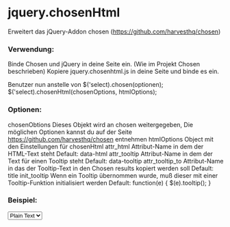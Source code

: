 # jquery.chosenHtml

Erweitert das jQuery-Addon chosen (https://github.com/harvesthq/chosen)

### Verwendung:
Binde Chosen und jQuery in deine Seite ein. (Wie im Projekt Chosen beschrieben)
Kopiere jquery.chosenhtml.js in deine Seite und binde es ein.

Benutzer nun anstelle von $('select).chosen(optionen); 
$('select).chosenHtml(chosenOptions, htmlOptions); 

### Optionen:
chosenObtions       Dieses Objekt wird an chosen weitergegeben,
                    Die möglichen Optionen kannst du auf der Seite
                    https://github.com/harvesthq/chosen entnehmen
htmlOptions         Object mit den Einstellungen für chosenHtml
                    attr_html           Attribut-Name in dem der HTML-Text steht
                                        Default: data-html
                    attr_tooltip        Attribut-Name in dem der Text für einen Tooltip steht
                                        Default: data-tooltip
                    attr_tooltip_to     Attribut-Name in das der Tooltip-Text in den Chosen results kopiert werden soll
                                        Default: title
                    init_tooltip        Wenn ein Tooltip übernommen wurde, muß dieser mit einer Tooltip-Funktion initialisiert                     werden
                                        Default: function(e) {
                                            $(e).tooltip();
                                        }
                                        
### Beispiel:
<select>
    <option data-html="<b>HTML</b> text" value="0">Plain Text</option>
</select>
<script>
$('select').chosenHtml();
</script>
